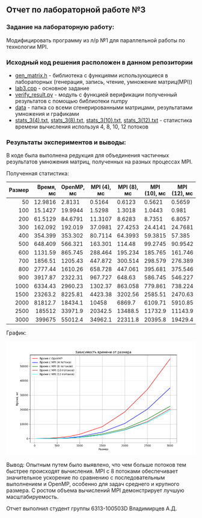 ## Отчет по лабораторной работе №3

### Задание на лабораторную работу:
Модифицировать программу из л/р №1 для параллельной работы по технологии MPI.

### Исходный код решения расположен в данном репозитории
* [gen_matrix.h](gen_matrix.h) - библиотека с функциями использующиеся в лабораторных (генерация, запись, чтение, умножение матриц(MPI))
* [lab3.cpp](lab3.cpp) - основное задание
* [verify_result.py](verify_result.py) - модуль с функцией верификации полученный результатов с помощью библиотеки numpy
* [data](data) - папка со всеми сгенерированными матрицами, результатами умножения и графиками
* [stats_3(4).txt](stats_3(4).txt), [stats_3(8).txt](stats_3(8).txt), [stats_3(10).txt](stats_3(10).txt), [stats_3(12).txt](stats_3(12).txt) - статистика времени вычисления используя 4, 8, 10, 12 потоков

### Результаты экспериментов и выводы:

В коде была выполнена редукция для объединения частичных результатов умножения матриц, полученных на разных процессах MPI.

Полученная статистика:

| Размер | Время, мс | OpenMP, мс | MPI (4), мс | MPI (8), мс | MPI (10), мс | MPI (12), мс |
|-------:|----------:|------------|-------------|-------------|--------------|--------------|
|     50 |   12.9816 | 2.8131     | 0.5164      | 0.6123      | 0.5621       | 0.5659       |
|    100 |   15.1427 | 19.9944    | 1.5298      | 1.3018      | 1.0443       | 0.981        |
|    200 |   61.5129 | 84.6791    | 11.3107     | 8.6283      | 8.7351       | 6.8057       |
|    300 |   162.092 | 192.019    | 37.0981     | 27.4253     | 24.4141      | 24.7681      |
|    400 |   354.399 | 353.302    | 80.7114     | 64.3993     | 59.3815      | 57.385       |
|    500 |   648.409 | 566.321    | 163.301     | 114.48      | 99.2745      | 90.9542      |
|    600 |   1131.59 | 865.745    | 288.464     | 195.234     | 185.765      | 161.746      |
|    700 |   1856.51 | 1205.43    | 447.872     | 300.514     | 298.579      | 276.389      |
|    800 |   2777.44 | 1610.26    | 658.728     | 447.061     | 395.681      | 375.546      |
|    900 |   3917.87 | 2322.31    | 967.727     | 648.63      | 586.745      | 546.227      |
|   1000 |   6334.43 | 2960.23    | 1302.37     | 863.058     | 779.861      | 738.224      |
|   1500 |   23263.2 | 8225.81    | 4423.38     | 3202.56     | 2585.51      | 2470.63      |
|   2000 |   81812.7 | 18434.1    | 10458       | 6869.7      | 6109.71      | 5910.85      |
|   2500 |    185512 | 33971.9    | 20342.5     | 13488.5     | 11732.9      | 11143.9      |
|   3000 |    399675 | 55012.4    | 34962.1     | 22311.8     | 20395.8      | 19429.4      |

График:

![График](data/graphic_3.png)

Вывод: Опытным путем было выявлено, что чем больше потоков тем быстрее происходят вычисления. MPI с 8 потоками обеспечивает значительное ускорение по сравнению с последовательным выполнением и OpenMP, особенно для задач среднего и крупного размера. С ростом объема вычислений MPI демонстрирует лучшую масштабируемость.

Отчет выполнил студент группы 6313-100503D Владимирцев А.Д.